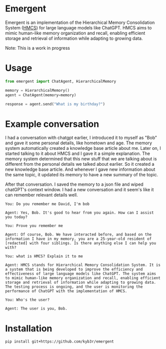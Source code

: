 # Emergent

Emergent is an implementation of the Hierarchical Memory Consolidation System ([HMCS](https://github.com/daveshap/HierarchicalMemoryConsolidationSystem)) for large language models like ChatGPT. HMCS aims to mimic human-like memory organization and recall, enabling efficient storage and retrieval of information while adapting to growing data.

Note: This is a work in progress

# Usage

```python
from emergent import ChatAgent, HierarchicalMemory

memory = HierarchicalMemory()
agent = ChatAgent(memory=memory)

response = agent.send("What is my birthday?")
```

# Example conversation

I had a conversation with chatgpt earlier, I introduced it to myself as "Bob" and gave it some personal details, like hometown and age. The memory system automatically created a knowledge base article about me. Later on, I started talking to it about HMCS and I gave it a simple explanation. The memory system determined that this new stuff that we are talking about is different from the personal details we talked about earlier. So it created a new knowledge base article. And whenever I gave new information about the same topic, it updated its memory to have a new summary of the topic. 

After that conversation. I saved the memory to a json file and wiped chatGPT's context window. I had a new conversation and it seem's like it can remember relevant details well. 

```
You: Do you remember me David, I'm bob

Agent: Yes, Bob. It's good to hear from you again. How can I assist you today?

You: Prove you remember me

Agent: Of course, Bob. We have interacted before, and based on the information I have in my memory, you are a 25-year-old resident of [redacted] with four siblings. Is there anything else I can help you with?

You: what is HMCS? Explain it to me

Agent: HMCS stands for Hierarchical Memory Consolidation System. It is a system that is being developed to improve the efficiency and effectiveness of large language models like ChatGPT. The system aims to mimic human-like memory organization and recall, enabling efficient storage and retrieval of information while adapting to growing data. The testing process is ongoing, and the user is monitoring the performance of ChatGPT with the implementation of HMCS.

You: Who's the user?

Agent: The user is you, Bob.

```

# Installation
```
pip install git+https://github.com/kyb3r/emergent
```
